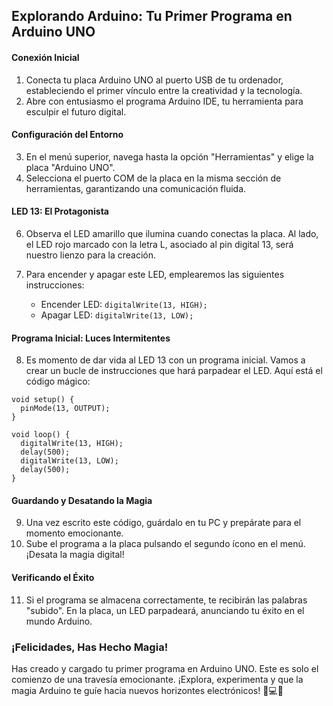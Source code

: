## **Explorando Arduino: Tu Primer Programa en Arduino UNO**

#### **Conexión Inicial**
1. Conecta tu placa Arduino UNO al puerto USB de tu ordenador, estableciendo el primer vínculo entre la creatividad y la tecnología.
2. Abre con entusiasmo el programa Arduino IDE, tu herramienta para esculpir el futuro digital.

#### **Configuración del Entorno**
3. En el menú superior, navega hasta la opción "Herramientas" y elige la placa "Arduino UNO".
4. Selecciona el puerto COM de la placa en la misma sección de herramientas, garantizando una comunicación fluida.


#### **LED 13: El Protagonista**
6. Observa el LED amarillo que ilumina cuando conectas la placa. Al lado, el LED rojo marcado con la letra L, asociado al pin digital 13, será nuestro lienzo para la creación.
7. Para encender y apagar este LED, emplearemos las siguientes instrucciones:

   - Encender LED: `digitalWrite(13, HIGH);`
   - Apagar LED: `digitalWrite(13, LOW);`

#### **Programa Inicial: Luces Intermitentes**
8. Es momento de dar vida al LED 13 con un programa inicial. Vamos a crear un bucle de instrucciones que hará parpadear el LED. Aquí está el código mágico:

```arduino
void setup() {
  pinMode(13, OUTPUT);
}

void loop() {
  digitalWrite(13, HIGH);
  delay(500);
  digitalWrite(13, LOW);
  delay(500);
}
```

#### **Guardando y Desatando la Magia**
9. Una vez escrito este código, guárdalo en tu PC y prepárate para el momento emocionante.
10. Sube el programa a la placa pulsando el segundo ícono en el menú. ¡Desata la magia digital!

#### **Verificando el Éxito**
11. Si el programa se almacena correctamente, te recibirán las palabras "subido". En la placa, un LED parpadeará, anunciando tu éxito en el mundo Arduino.

### **¡Felicidades, Has Hecho Magia!**
Has creado y cargado tu primer programa en Arduino UNO. Este es solo el comienzo de una travesía emocionante. ¡Explora, experimenta y que la magia Arduino te guíe hacia nuevos horizontes electrónicos! 🌟💻🚀
